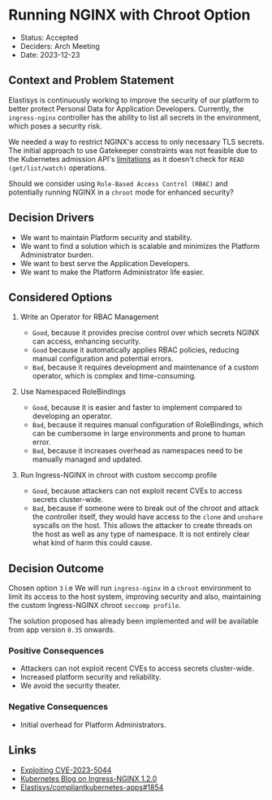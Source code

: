 # Running NGINX with Chroot Option

- Status: Accepted
- Deciders: Arch Meeting
- Date: 2023-12-23

## Context and Problem Statement

Elastisys is continuously working to improve the security of our platform to better protect Personal Data for Application Developers. Currently, the `ingress-nginx` controller has the ability to list all secrets in the environment, which poses a security risk.

We needed a way to restrict NGINX's access to only necessary TLS secrets. The initial approach to use Gatekeeper constraints was not feasible due to the Kubernetes admission API's [limitations](https://github.com/kubernetes/kubernetes/blob/v1.28.3/pkg/apis/admission/types.go#L157-L166) as it doesn't check for `READ (get/list/watch)` operations.

Should we consider using `Role-Based Access Control (RBAC)` and potentially running NGINX in a `chroot` mode for enhanced security?

## Decision Drivers

- We want to maintain Platform security and stability.
- We want to find a solution which is scalable and minimizes the Platform Administrator burden.
- We want to best serve the Application Developers.
- We want to make the Platform Administrator life easier.

## Considered Options

1. Write an Operator for RBAC Management

    - `Good`, because it provides precise control over which secrets NGINX can access, enhancing security.
    - `Good` because it automatically applies RBAC policies, reducing manual configuration and potential errors.
    - `Bad`, because it requires development and maintenance of a custom operator, which is complex and time-consuming.

1. Use Namespaced RoleBindings

    - `Good`, because it is easier and faster to implement compared to developing an operator.
    - `Bad`, because it requires manual configuration of RoleBindings, which can be cumbersome in large environments and prone to human error.
    - `Bad`, because it increases overhead as namespaces need to be manually managed and updated.

1. Run Ingress-NGINX in chroot with custom seccomp profile

    - `Good`, because attackers can not exploit recent CVEs to access secrets cluster-wide.
    - `Bad`, because if someone were to break out of the chroot and attack the controller itself, they would have access to the `clone` and `unshare` syscalls on the host. This allows the attacker to create threads on the host as well as any type of namespace. It is not entirely clear what kind of harm this could cause.

## Decision Outcome

Chosen option `3` i.e We will run `ingress-nginx` in a `chroot` environment to limit its access to the host system, improving security and also, maintaining the custom Ingress-NGINX chroot `seccomp profile`.

The solution proposed has already been implemented and will be available from app version `0.35` onwards.

### Positive Consequences

- Attackers can not exploit recent CVEs to access secrets cluster-wide.
- Increased platform security and reliability.
- We avoid the security theater.

### Negative Consequences

- Initial overhead for Platform Administrators.

## Links

- [Exploiting CVE-2023-5044](https://raesene.github.io/blog/2023/10/29/exploiting-CVE-2023-5044/)
- [Kubernetes Blog on Ingress-NGINX 1.2.0](https://kubernetes.io/blog/2022/04/28/ingress-nginx-1-2-0/)
- [Elastisys/compliantkubernetes-apps#1854](https://github.com/elastisys/compliantkubernetes-apps/issues/1854)
